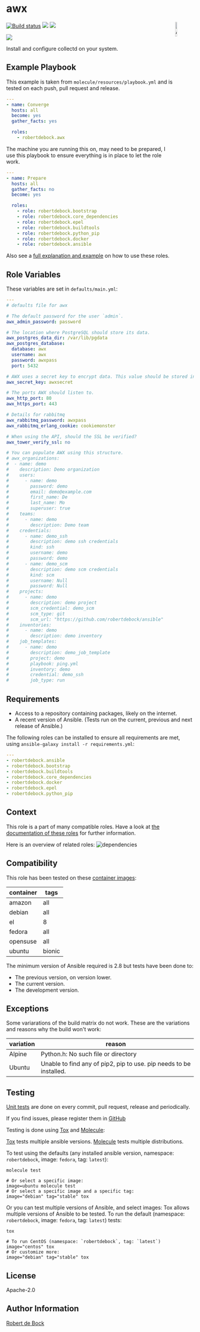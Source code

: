 awx
=========

<img src="https://docs.ansible.com/ansible-tower/3.2.4/html_ja/installandreference/_static/images/logo_invert.png" width="10%" height="10%" alt="Ansible logo" align="right"/>
<a href="https://travis-ci.org/robertdebock/ansible-role-awx"> <img src="https://travis-ci.org/robertdebock/ansible-role-awx.svg?branch=master" alt="Build status"/></a> <img src="https://img.shields.io/ansible/role/d/29004"/> <img src="https://img.shields.io/ansible/quality/29004"/>

<a href="https://github.com/robertdebock/ansible-role-awx/actions"><img src="https://github.com/robertdebock/ansible-role-awx/workflows/GitHub%20Action/badge.svg"/></a>

Install and configure collectd on your system.

Example Playbook
----------------

This example is taken from `molecule/resources/playbook.yml` and is tested on each push, pull request and release.
```yaml
---
- name: Converge
  hosts: all
  become: yes
  gather_facts: yes

  roles:
    - robertdebock.awx
```

The machine you are running this on, may need to be prepared, I use this playbook to ensure everything is in place to let the role work.
```yaml
---
- name: Prepare
  hosts: all
  gather_facts: no
  become: yes

  roles:
    - role: robertdebock.bootstrap
    - role: robertdebock.core_dependencies
    - role: robertdebock.epel
    - role: robertdebock.buildtools
    - role: robertdebock.python_pip
    - role: robertdebock.docker
    - role: robertdebock.ansible
```


Also see a [full explanation and example](https://robertdebock.nl/how-to-use-these-roles.html) on how to use these roles.

Role Variables
--------------

These variables are set in `defaults/main.yml`:
```yaml
---
# defaults file for awx

# The default password for the user `admin`.
awx_admin_password: password

# The location where PostgreSQL should store its data.
awx_postgres_data_dir: /var/lib/pgdata
awx_postgres_database:
  database: awx
  username: awx
  password: awxpass
  port: 5432

# AWX uses a secret key to encrypt data. This value should be stored in vault.
awx_secret_key: awxsecret

# The ports AWX should listen to.
awx_http_port: 80
awx_https_port: 443

# Details for rabbitmq
awx_rabbitmq_password: awxpass
awx_rabbitmq_erlang_cookie: cookiemonster

# When using the API, should the SSL be verified?
awx_tower_verify_ssl: no

# You can populate AWX using this structure.
# awx_organizations:
#  - name: demo
#    description: Demo organization
#    users:
#      - name: demo
#        password: demo
#        email: demo@example.com
#        first_name: De
#        last_name: Mo
#        superuser: true
#    teams:
#      - name: demo
#        description: Demo team
#    credentials:
#      - name: demo_ssh
#        description: demo ssh credentials
#        kind: ssh
#        username: demo
#        password: demo
#      - name: demo_scm
#        description: demo scm credentials
#        kind: scm
#        username: Null
#        password: Null
#    projects:
#      - name: demo
#        description: demo project
#        scm_credential: demo_scm
#        scm_type: git
#        scm_url: "https://github.com/robertdebock/ansible"
#    inventories:
#      - name: demo
#        description: demo inventory
#    job_templates:
#      - name: demo
#        description: demo_job_template
#        project: demo
#        playbook: ping.yml
#        inventory: demo
#        credential: demo_ssh
#        job_type: run
```

Requirements
------------

- Access to a repository containing packages, likely on the internet.
- A recent version of Ansible. (Tests run on the current, previous and next release of Ansible.)

The following roles can be installed to ensure all requirements are met, using `ansible-galaxy install -r requirements.yml`:

```yaml
---
- robertdebock.ansible
- robertdebock.bootstrap
- robertdebock.buildtools
- robertdebock.core_dependencies
- robertdebock.docker
- robertdebock.epel
- robertdebock.python_pip

```

Context
-------

This role is a part of many compatible roles. Have a look at [the documentation of these roles](https://robertdebock.nl/) for further information.

Here is an overview of related roles:
![dependencies](https://raw.githubusercontent.com/robertdebock/drawings/artifacts/awx.png "Dependency")


Compatibility
-------------

This role has been tested on these [container images](https://hub.docker.com/):

|container|tags|
|---------|----|
|amazon|all|
|debian|all|
|el|8|
|fedora|all|
|opensuse|all|
|ubuntu|bionic|

The minimum version of Ansible required is 2.8 but tests have been done to:

- The previous version, on version lower.
- The current version.
- The development version.

Exceptions
----------

Some variarations of the build matrix do not work. These are the variations and reasons why the build won't work:

| variation                 | reason                 |
|---------------------------|------------------------|
| Alpine | Python.h: No such file or directory |
| Ubuntu | Unable to find any of pip2, pip to use.  pip needs to be installed. |


Testing
-------

[Unit tests](https://travis-ci.org/robertdebock/ansible-role-awx) are done on every commit, pull request, release and periodically.

If you find issues, please register them in [GitHub](https://github.com/robertdebock/ansible-role-awx/issues)

Testing is done using [Tox](https://tox.readthedocs.io/en/latest/) and [Molecule](https://github.com/ansible/molecule):

[Tox](https://tox.readthedocs.io/en/latest/) tests multiple ansible versions.
[Molecule](https://github.com/ansible/molecule) tests multiple distributions.

To test using the defaults (any installed ansible version, namespace: `robertdebock`, image: `fedora`, tag: `latest`):

```
molecule test

# Or select a specific image:
image=ubuntu molecule test
# Or select a specific image and a specific tag:
image="debian" tag="stable" tox
```

Or you can test multiple versions of Ansible, and select images:
Tox allows multiple versions of Ansible to be tested. To run the default (namespace: `robertdebock`, image: `fedora`, tag: `latest`) tests:

```
tox

# To run CentOS (namespace: `robertdebock`, tag: `latest`)
image="centos" tox
# Or customize more:
image="debian" tag="stable" tox
```

License
-------

Apache-2.0


Author Information
------------------

[Robert de Bock](https://robertdebock.nl/)
